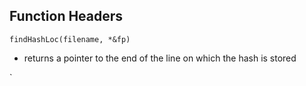 ## Function Headers 
`findHashLoc(filename, *&fp)` 

- returns a pointer to the end of the line on which the hash is stored

`
